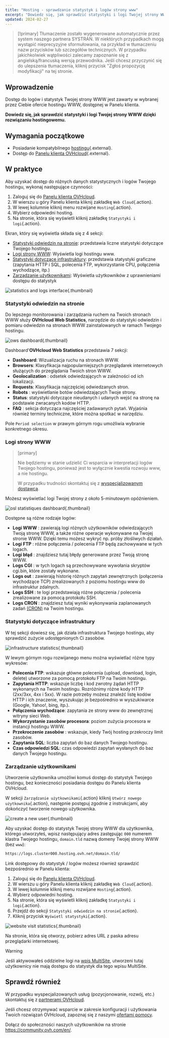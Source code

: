 ```yaml
---
title: "Hosting - sprawdzanie statystyk i logów strony www"
excerpt: "Dowiedz się, jak sprawdzić statystyki i logi Twojej strony WWW dzięki rozwiązaniu hostingowemu"
updated: 2024-02-27
---
```


> [!primary]
> Tłumaczenie zostało wygenerowane automatycznie przez system naszego partnera SYSTRAN. W niektórych przypadkach mogą wystąpić nieprecyzyjne sformułowania, na przykład w tłumaczeniu nazw przycisków lub szczegółów technicznych. W przypadku jakichkolwiek wątpliwości zalecamy zapoznanie się z angielską/francuską wersją przewodnika. Jeśli chcesz przyczynić się do ulepszenia tłumaczenia, kliknij przycisk "Zgłoś propozycję modyfikacji" na tej stronie.
> 

## Wprowadzenie 

Dostęp do logów i statystyk Twojej strony WWW jest zawarty w wybranej przez Ciebie ofercie hostingu WWW, dostępnej w Panelu klienta.

**Dowiedz się, jak sprawdzić statystyki i logi Twojej strony WWW dzięki rozwiązaniu hostingowemu.**

## Wymagania początkowe

- Posiadanie kompatybilnego [hostingu](hosting.){.external}.
- Dostęp do [Panelu klienta OVHcloud](manager.){.external}.

## W praktyce

Aby uzyskać dostęp do różnych danych statystycznych i logów Twojego hostingu, wykonaj następujące czynności: 

1. Zaloguj się do [Panelu klienta OVHcloud](manager.).
2. W wierszu u góry Panelu klienta kliknij zakładkę `Web Cloud`{.action}.
3. W lewej kolumnie kliknij menu rozwijane `Hosting`{.action}.
4. Wybierz odpowiedni hosting.
5. Na stronie, która się wyświetli kliknij zakładkę `Statystyki i logi`{.action}.

Ekran, który się wyświetla składa się z 4 sekcji:

- [Statystyki odwiedzin na stronie](#website-stats.): przedstawia liczne statystyki dotyczące Twojego hostingu.
- [Logi strony WWW](#website-logs.): Wyświetla logi hostingu www.
- [Statystyki dotyczące infrastruktury](#infra-stats.): przedstawia statystyki graficzne (zapytania HTTP i SQL, polecenia FTP, wykorzystanie CPU, połączenia wychodzące, itp.)
- [Zarządzanie użytkownikami](#admin-user.): Wyświetla użytkowników z uprawnieniami dostępu do statystyk

![statistics and logs interface](logs_and_statistics_images_tab.png){.thumbnail}

### Statystyki odwiedzin na stronie <a name="website-stats"></a>

Do lepszego monitorowania i zarządzania ruchem na Twoich stronach WWW służy **OVHcloud Web Statistics**, narzędzie do statystyki odwiedzin i pomiaru odwiedzin na stronach WWW zainstalowanych w ramach Twojego hostingu.

![ows dashboard](ows-presentation.gif){.thumbnail}

Dashboard'**OVHcloud Web Statistics** przedstawia 7 sekcji:

- **Dashboard**: Wizualizacja ruchu na stronach WWW.
- **Browsers**: Klasyfikacja najpopularniejszych przeglądarek internetowych służących do przeglądania Twoich stron WWW.
- **Geolocalization** : odsetek odwiedzających w zależności od ich lokalizacji.
- **Requests**: Klasyfikacja najczęściej odwiedzanych stron.
- **Robots** : wyświetlanie botów odwiedzających Twoje strony.
- **Status**: statystyki dotyczące nieudanych i udanych wejść na stronę na podstawie zwracanych kodów HTTP.
- **FAQ** : sekcja dotycząca najczęściej zadawanych pytań. Wyjaśnia również terminy techniczne, które można spotkać w narzędziu.

Pole `Period selection` w prawym górnym rogu umożliwia wybranie konkretnego okresu.

### Logi strony WWW <a name="website-logs"></a>

> [primary]
>
> Nie będziemy w stanie udzielić Ci wsparcia w interpretacji logów Twojego hostingu, ponieważ jest to wyłącznie kwestia rozwoju www, a nie hostingu.
>
> W przypadku trudności skontaktuj się z [wyspecjalizowanym dostawcą](partner.).
>

Możesz wyświetlać logi Twojej strony z około 5-minutowym opóźnieniem.

![osl statistiques dashboard](osl-statistics-board.png){.thumbnail}

Dostępne są różne rodzaje logów:

- **Logi WWW** : zawierają logi różnych użytkowników odwiedzających Twoją stronę WWW, a także różne operacje wykonywane na Twojej stronie WWW. Dzięki temu możesz wykryć np. próby złośliwych działań.
- **Logi FTP** : różne połączenia / polecenia FTP będą zachowywane w tych logach.
- **Logi błąd** : znajdziesz tutaj błędy generowane przez Twoją stronę WWW.
- **Logs CGI** : w tych logach są przechowywane wywołania skryptów cgi.bin, które zostały wykonane.
- **Logs out** : zawierają historię różnych zapytań zewnętrznych (połączenia wychodzące TCP) zrealizowanych z poziomu hostingu www do infrastruktur zdalnych.
- **Logs SSH** : te logi przedstawiają różne połączenia / polecenia zrealizowane za pomocą protokołu SSH.
- **Logs CRON** : znajdziesz tutaj wyniki wykonywania zaplanowanych zadań [(CRON)](cron_tasks1.) na Twoim hostingu.

### Statystyki dotyczące infrastruktury <a name="infra-stats"></a>

W tej sekcji dowiesz się, jak działa infrastruktura Twojego hostingu, aby sprawdzić zużycie udostępnionych Ci zasobów.

![infrastructure statistics](infrastructure-statistics-graph.png){.thumbnail}

W lewym górnym rogu rozwijanego menu można wyświetlać różne typy wykresów:

- **Polecenia FTP**: wskazuje główne polecenia (upload, download, login, delete) utworzone za pomocą protokołu FTP na Twoim hostingu.
- **Zapytania HTTP**: wskazuje liczbę i kod zwrotny żądań HTTP wykonanych na Twoim hostingu. Rozróżnimy różne kody HTTP (2xx/3xx, 4xx i 5xx). W razie potrzeby możesz znaleźć listę kodów HTTP i ich znaczenie, wyszukując je bezpośrednio w wyszukiwarce (Google, Yahoo!, bing, itp.).
- **Połączenia wychodzące**: zapytania ze strony www do zewnętrznej witryny sieci Web.
- **Wykorzystanie zasobów procesora**: poziom zużycia procesora w instancji hostingu WWW.
- **Przekroczenie zasobów** : wskazuje, kiedy Twój hosting przekroczy limit zasobów.
- **Zapytania SQL**: liczba zapytań do baz danych Twojego hostingu.
- **Czas odpowiedzi SQL**: czas odpowiedzi zapytań wysłanych do baz danych Twojego hostingu.

### Zarządzanie użytkownikami <a name="admin-user"></a>

Utworzenie użytkownika umożliwi komuś dostęp do statystyk Twojego hostingu, bez konieczności posiadania dostępu do Panelu klienta OVHcloud.

W sekcji `Zarządzanie użytkownikami`{.action} kliknij `Utwórz nowego użytkownika`{.action}, następnie postępuj zgodnie z instrukcjami, aby dokończyć tworzenie nowego użytkownika.

![create a new user](create-a-new-user.png){.thumbnail}

Aby uzyskać dostęp do statystyk Twojej strony WWW dla użytkownika, którego utworzyłeś, wpisz następujący adres zastępując `000` numerem klastra Twojego hostingu, `domain.tld` nazwą domeny Twojej strony WWW (bez `www`):

```bash
https://logs.cluster000.hosting.ovh.net/domain.tld/
```

Link dostępowy do statystyk / logów możesz również sprawdzić bezpośrednio w Panelu klienta:

1. Zaloguj się do [Panelu klienta OVHcloud](manager.).
2. W wierszu u góry Panelu klienta kliknij zakładkę `Web Cloud`{.action}.
3. W lewej kolumnie kliknij menu rozwijane `Hosting`{.action}.
4. Wybierz odpowiedni hosting.
5. Na stronie, która się wyświetli kliknij zakładkę `Statystyki i logi`{.action}.
6. Przejdź do sekcji `Statystyki odwiedzin na stronie`{.action}.
7. Kliknij przycisk `Wyświetl statystyki`{.action}.

![website visit statistics](view-statistics.png){.thumbnail}

Na stronie, która się otworzy, pobierz adres URL z paska adresu przeglądarki internetowej.

> [!warning]
>
> Jeśli aktywowałeś oddzielne logi na [wpis MultiSite](multisites_configure_multisite1.), utworzeni tutaj użytkownicy nie mają dostępu do statystyk dla tego wpisu MultiSite.
>

## Sprawdź również

W przypadku wyspecjalizowanych usług (pozycjonowanie, rozwój, etc.) skontaktuj się z [partnerami OVHcloud](partner.).

Jeśli chcesz otrzymywać wsparcie w zakresie konfiguracji i użytkowania Twoich rozwiązań OVHcloud, zapoznaj się z naszymi [ofertami pomocy](support.).

Dołącz do społeczności naszych użytkowników na stronie <https://community.ovh.com/en/>.